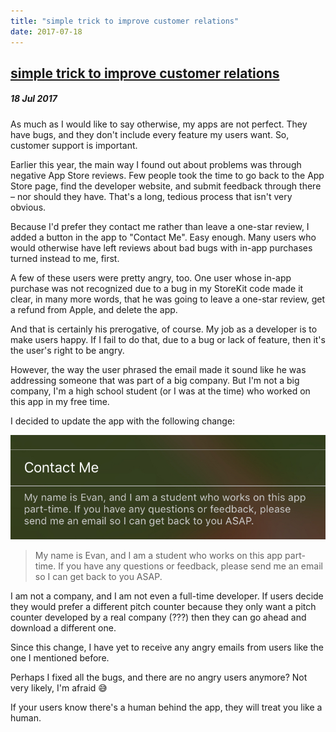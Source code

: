 ```yaml
---
title: "simple trick to improve customer relations"
date: 2017-07-18
---
```


<h2><a href="http://evandekhayser.com/2017/07/18/simple-trick-to-improve-customer-relations" class="title">simple trick to improve customer relations</a></h2>
<h5>18 Jul 2017</h5>

As much as I would like to say otherwise, my apps are not perfect. They have bugs, and they don't include every feature my users want. So, customer support is important.

Earlier this year, the main way I found out about problems was through negative App Store reviews. Few people took the time to go back to the App Store page, find the developer website, and submit feedback through there – nor should they have. That's a long, tedious process that isn't very obvious.

Because I'd prefer they contact me rather than leave a one-star review, I added a button in the app to "Contact Me". Easy enough. Many users who would otherwise have left reviews about bad bugs with in-app purchases turned instead to me, first.

A few of these users were pretty angry, too. One user whose in-app purchase was not recognized due to a bug in my StoreKit code made it clear, in many more words, that he was going to leave a one-star review, get a refund from Apple, and delete the app.

And that is certainly his prerogative, of course. My job as a developer is to make users happy. If I fail to do that, due to a bug or lack of feature, then it's the user's right to be angry.

However, the way the user phrased the email made it sound like he was addressing someone that was part of a big company. But I'm not a big company, I'm a high school student (or I was at the time) who worked on this app in my free time.

I decided to update the app with the following change:

![](https://github.com/edekhayser/edekhayser.github.io/raw/master/_images/contact-me.jpeg)

> My name is Evan, and I am a student who works on this app part-time. If you have any questions or feedback, please send me an email so I can get back to you ASAP.

I am not a company, and I am not even a full-time developer. If users decide they would prefer a different pitch counter because they only want a pitch counter developed by a real company (???) then they can go ahead and download a different one.

Since this change, I have yet to receive any angry emails from users like the one I mentioned before.

Perhaps I fixed all the bugs, and there are no angry users anymore? Not very likely, I'm afraid 😅

If your users know there's a human behind the app, they will treat you like a human.
